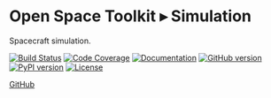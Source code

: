 # Open Space Toolkit ▸ Simulation

Spacecraft simulation.

[![Build Status](https://travis-ci.com/open-space-collective/open-space-toolkit-simulation.svg?branch=main)](https://travis-ci.com/open-space-collective/open-space-toolkit-simulation)
[![Code Coverage](https://codecov.io/gh/open-space-collective/open-space-toolkit-simulation/branch/main/graph/badge.svg)](https://codecov.io/gh/open-space-collective/open-space-toolkit-simulation)
[![Documentation](https://img.shields.io/readthedocs/pip/stable.svg)](https://open-space-collective.github.io/open-space-toolkit-simulation)
[![GitHub version](https://badge.fury.io/gh/open-space-collective%2Fopen-space-toolkit-simulation.svg)](https://badge.fury.io/gh/open-space-collective%2Fopen-space-toolkit-simulation)
[![PyPI version](https://badge.fury.io/py/open-space-toolkit-simulation.svg)](https://badge.fury.io/py/open-space-toolkit-simulation)
[![License](https://img.shields.io/badge/License-Apache%202.0-blue.svg)](https://opensource.org/licenses/Apache-2.0)

[GitHub](https://github.com/open-space-collective/open-space-toolkit-simulation)
